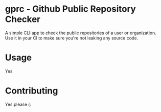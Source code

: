 # gprc - Github Public Repository Checker
A simple CLI app to check the public repositories of a user or organization.
Use it in your CI to make sure you're not leaking any source code.

# Usage
Yes

# Contributing
Yes please (: